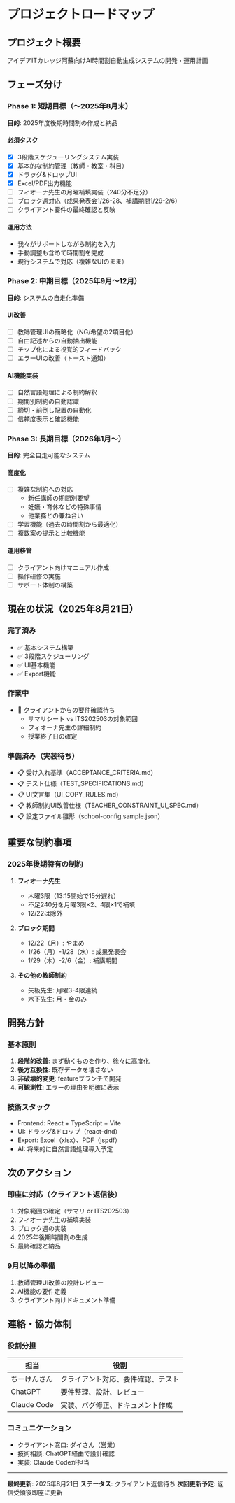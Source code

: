 # プロジェクトロードマップ

## プロジェクト概要
アイデアITカレッジ阿蘇向けAI時間割自動生成システムの開発・運用計画

## フェーズ分け

### Phase 1: 短期目標（〜2025年8月末）
**目的**: 2025年度後期時間割の作成と納品

#### 必須タスク
- [x] 3段階スケジューリングシステム実装
- [x] 基本的な制約管理（教師・教室・科目）
- [x] ドラッグ&ドロップUI
- [x] Excel/PDF出力機能
- [ ] フィオーナ先生の月曜補填実装（240分不足分）
- [ ] ブロック週対応（成果発表会1/26-28、補講期間1/29-2/6）
- [ ] クライアント要件の最終確認と反映

#### 運用方法
- 我々がサポートしながら制約を入力
- 手動調整も含めて時間割を完成
- 現行システムで対応（複雑なUIのまま）

### Phase 2: 中期目標（2025年9月〜12月）
**目的**: システムの自走化準備

#### UI改善
- [ ] 教師管理UIの簡略化（NG/希望の2項目化）
- [ ] 自由記述からの自動抽出機能
- [ ] チップ化による視覚的フィードバック
- [ ] エラーUIの改善（トースト通知）

#### AI機能実装
- [ ] 自然言語処理による制約解釈
- [ ] 期間別制約の自動認識
- [ ] 締切・前倒し配置の自動化
- [ ] 信頼度表示と確認機能

### Phase 3: 長期目標（2026年1月〜）
**目的**: 完全自走可能なシステム

#### 高度化
- [ ] 複雑な制約への対応
  - 新任講師の期間別要望
  - 妊娠・育休などの特殊事情
  - 他業務との兼ね合い
- [ ] 学習機能（過去の時間割から最適化）
- [ ] 複数案の提示と比較機能

#### 運用移管
- [ ] クライアント向けマニュアル作成
- [ ] 操作研修の実施
- [ ] サポート体制の構築

## 現在の状況（2025年8月21日）

### 完了済み
- ✅ 基本システム構築
- ✅ 3段階スケジューリング
- ✅ UI基本機能
- ✅ Export機能

### 作業中
- 🔄 クライアントからの要件確認待ち
  - サマリシート vs ITS202503の対象範囲
  - フィオーナ先生の詳細制約
  - 授業終了日の確定

### 準備済み（実装待ち）
- 📋 受け入れ基準（ACCEPTANCE_CRITERIA.md）
- 📋 テスト仕様（TEST_SPECIFICATIONS.md）
- 📋 UI文言集（UI_COPY_RULES.md）
- 📋 教師制約UI改善仕様（TEACHER_CONSTRAINT_UI_SPEC.md）
- 📋 設定ファイル雛形（school-config.sample.json）

## 重要な制約事項

### 2025年後期特有の制約
1. **フィオーナ先生**
   - 木曜3限（13:15開始で15分遅れ）
   - 不足240分を月曜3限×2、4限×1で補填
   - 12/22は除外

2. **ブロック期間**
   - 12/22（月）: やまめ
   - 1/26（月）-1/28（水）: 成果発表会
   - 1/29（木）-2/6（金）: 補講期間

3. **その他の教師制約**
   - 矢板先生: 月曜3-4限連続
   - 木下先生: 月・金のみ

## 開発方針

### 基本原則
1. **段階的改善**: まず動くものを作り、徐々に高度化
2. **後方互換性**: 既存データを壊さない
3. **非破壊的変更**: featureブランチで開発
4. **可観測性**: エラーの理由を明確に表示

### 技術スタック
- Frontend: React + TypeScript + Vite
- UI: ドラッグ&ドロップ（react-dnd）
- Export: Excel（xlsx）、PDF（jspdf）
- AI: 将来的に自然言語処理導入予定

## 次のアクション

### 即座に対応（クライアント返信後）
1. 対象範囲の確定（サマリ or ITS202503）
2. フィオーナ先生の補填実装
3. ブロック週の実装
4. 2025年後期時間割の生成
5. 最終確認と納品

### 9月以降の準備
1. 教師管理UI改善の設計レビュー
2. AI機能の要件定義
3. クライアント向けドキュメント準備

## 連絡・協力体制

### 役割分担
| 担当 | 役割 |
|------|------|
| ちーけんさん | クライアント対応、要件確認、テスト |
| ChatGPT | 要件整理、設計、レビュー |
| Claude Code | 実装、バグ修正、ドキュメント作成 |

### コミュニケーション
- クライアント窓口: ダイさん（営業）
- 技術相談: ChatGPT経由で設計確認
- 実装: Claude Codeが担当

---

**最終更新**: 2025年8月21日
**ステータス**: クライアント返信待ち
**次回更新予定**: 返信受領後即座に更新